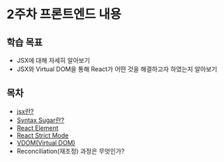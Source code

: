 # 2주차 프론트엔드 내용

## 학습 목표

- JSX에 대해 자세히 알아보기
- JSX와 Virtual DOM을 통해 React가 어떤 것을 해결하고자 하였는지 알아보기

## 목차

- [jsx란?](week2/jsx.md)
- [Syntax Sugar란?](week2/syntax-sugar.md)
- [React Element](week2/react-element.md)
- [React Strict Mode](week2/react-strict-mode.md)
- [VDOM(Virtual DOM)](week2/vdom.md)
- Reconciliation(재조정) 과정은 무엇인가?
